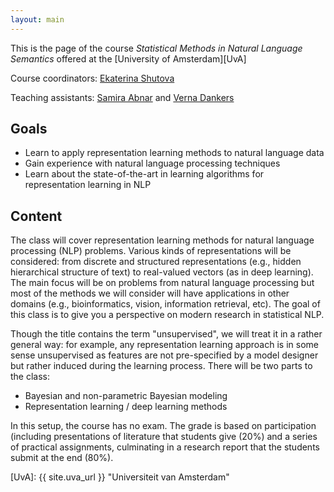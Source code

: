 ```yaml
---
layout: main
---
```


This is the page of the course *Statistical Methods in Natural Language Semantics* offered at the [University of Amsterdam][UvA]

Course coordinators: [Ekaterina Shutova](//www.cl.cam.ac.uk/~es407/)

Teaching assistants: [Samira Abnar](mailto:s.abnar@uva.nl) and [Verna Dankers](mailto:verna.dankers@student.uva.nl)

## Goals

- Learn to apply representation learning methods to natural language data
- Gain experience with natural language processing techniques
- Learn about the state-of-the-art in learning algorithms for representation learning in NLP

## Content

The class will cover representation learning methods for natural language processing (NLP) problems. Various kinds of representations will be considered: from discrete and structured representations (e.g., hidden hierarchical structure of text) to real-valued vectors (as in deep learning). The main focus will be on problems from natural language processing but most of the methods we will consider will have applications in other domains (e.g., bioinformatics, vision, information retrieval, etc). The goal of this class is to give you a perspective on modern research in statistical NLP.

Though the title contains the term "unsupervised", we will treat it in a rather general way: for example, any representation learning approach is in some sense unsupervised as features are not pre-specified by a model designer but rather induced during the learning process. There will be two parts to the class:

- Bayesian and non-parametric Bayesian modeling
- Representation learning / deep learning methods

In this setup, the course has no exam. The grade is based on participation (including presentations of literature that students give (20%) and a series of practical assignments, culminating in a research report that the students submit at the end (80%).



[UvA]: {{ site.uva_url }} "Universiteit van Amsterdam"
